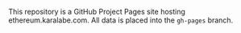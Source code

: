 This repository is a GitHub Project Pages site hosting ethereum.karalabe.com. All data is placed
into the `gh-pages` branch.
